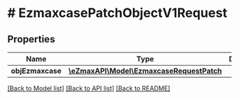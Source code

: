 # # EzmaxcasePatchObjectV1Request

## Properties

Name | Type | Description | Notes
------------ | ------------- | ------------- | -------------
**objEzmaxcase** | [**\eZmaxAPI\Model\EzmaxcaseRequestPatch**](EzmaxcaseRequestPatch.md) |  |

[[Back to Model list]](../../README.md#models) [[Back to API list]](../../README.md#endpoints) [[Back to README]](../../README.md)
